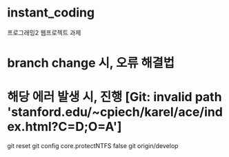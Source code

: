 # instant_coding
프로그래밍2 웹프로젝트 과제

# branch change 시, 오류 해결법
# 해당 에러 발생 시, 진행 [Git: invalid path 'stanford.edu/~cpiech/karel/ace/index.html?C=D;O=A']
git reset git config core.protectNTFS false git origin/develop
